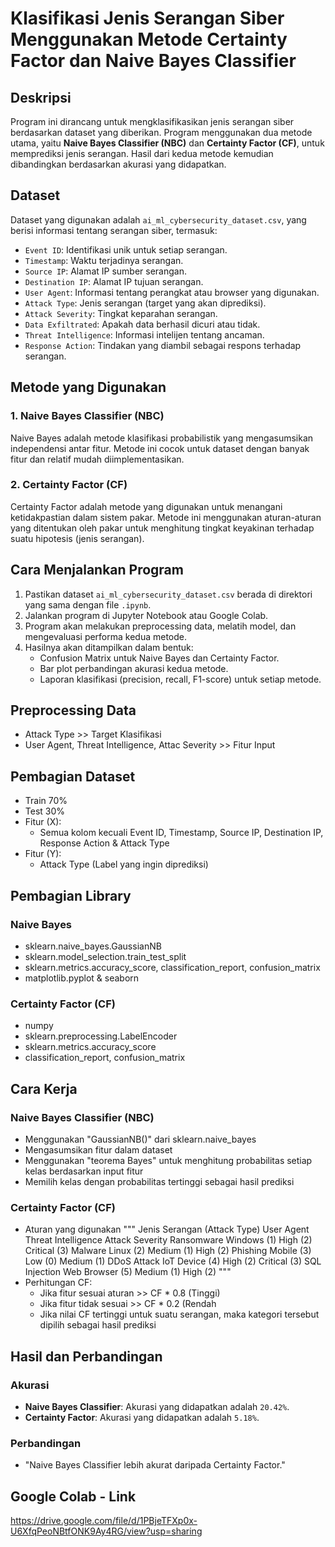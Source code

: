 # Klasifikasi Jenis Serangan Siber Menggunakan Metode Certainty Factor dan Naive Bayes Classifier

## Deskripsi
Program ini dirancang untuk mengklasifikasikan jenis serangan siber berdasarkan dataset yang diberikan. Program menggunakan dua metode utama, yaitu **Naive Bayes Classifier (NBC)** dan **Certainty Factor (CF)**, untuk memprediksi jenis serangan. Hasil dari kedua metode kemudian dibandingkan berdasarkan akurasi yang didapatkan.

## Dataset
Dataset yang digunakan adalah `ai_ml_cybersecurity_dataset.csv`, yang berisi informasi tentang serangan siber, termasuk:
- `Event ID`: Identifikasi unik untuk setiap serangan.
- `Timestamp`: Waktu terjadinya serangan.
- `Source IP`: Alamat IP sumber serangan.
- `Destination IP`: Alamat IP tujuan serangan.
- `User Agent`: Informasi tentang perangkat atau browser yang digunakan.
- `Attack Type`: Jenis serangan (target yang akan diprediksi).
- `Attack Severity`: Tingkat keparahan serangan.
- `Data Exfiltrated`: Apakah data berhasil dicuri atau tidak.
- `Threat Intelligence`: Informasi intelijen tentang ancaman.
- `Response Action`: Tindakan yang diambil sebagai respons terhadap serangan.

## Metode yang Digunakan
### 1. Naive Bayes Classifier (NBC)
Naive Bayes adalah metode klasifikasi probabilistik yang mengasumsikan independensi antar fitur. Metode ini cocok untuk dataset dengan banyak fitur dan relatif mudah diimplementasikan.

### 2. Certainty Factor (CF)
Certainty Factor adalah metode yang digunakan untuk menangani ketidakpastian dalam sistem pakar. Metode ini menggunakan aturan-aturan yang ditentukan oleh pakar untuk menghitung tingkat keyakinan terhadap suatu hipotesis (jenis serangan).

## Cara Menjalankan Program
1. Pastikan dataset `ai_ml_cybersecurity_dataset.csv` berada di direktori yang sama dengan file `.ipynb`.
2. Jalankan program di Jupyter Notebook atau Google Colab.
3. Program akan melakukan preprocessing data, melatih model, dan mengevaluasi performa kedua metode.
4. Hasilnya akan ditampilkan dalam bentuk:
   - Confusion Matrix untuk Naive Bayes dan Certainty Factor.
   - Bar plot perbandingan akurasi kedua metode.
   - Laporan klasifikasi (precision, recall, F1-score) untuk setiap metode.

## Preprocessing Data
- Attack Type >> Target Klasifikasi
- User Agent, Threat Intelligence, Attac Severity >> Fitur Input 

## Pembagian Dataset
- Train 70%
- Test 30%
- Fitur (X):
    - Semua kolom kecuali Event ID, Timestamp, Source IP, Destination IP, Response Action & Attack Type
- Fitur (Y):
    - Attack Type (Label yang ingin diprediksi)

## Pembagian Library 
### Naive Bayes
- sklearn.naive_bayes.GaussianNB
- sklearn.model_selection.train_test_split
- sklearn.metrics.accuracy_score, classification_report, confusion_matrix
- matplotlib.pyplot & seaborn
### Certainty Factor (CF)
- numpy
- sklearn.preprocessing.LabelEncoder
- sklearn.metrics.accuracy_score
- classification_report, confusion_matrix

## Cara Kerja
### Naive Bayes Classifier (NBC)
- Menggunakan "GaussianNB()" dari sklearn.naive_bayes
- Mengasumsikan fitur dalam dataset
- Menggunakan "teorema Bayes" untuk menghitung probabilitas setiap kelas berdasarkan input fitur
- Memilih kelas dengan probabilitas tertinggi sebagai hasil prediksi
### Certainty Factor (CF)
- Aturan yang digunakan
    """
    Jenis Serangan (Attack Type)	User Agent	    Threat Intelligence	Attack Severity
    Ransomware	                    Windows (1)	    High (2)	        Critical (3)
    Malware	                        Linux (2)	    Medium (1)	        High (2)
    Phishing	                    Mobile (3)	    Low (0)	            Medium (1)
    DDoS Attack	                    IoT Device (4)	High (2)	        Critical (3)
    SQL Injection	                Web Browser (5)	Medium (1)	        High (2)
    """
- Perhitungan CF:
    - Jika fitur sesuai aturan >> CF * 0.8 (Tinggi)
    - Jika fitur tidak sesuai  >> CF * 0.2 (Rendah
    - Jika nilai CF tertinggi untuk suatu serangan, maka kategori tersebut dipilih sebagai hasil prediksi

## Hasil dan Perbandingan
### Akurasi
- **Naive Bayes Classifier**: Akurasi yang didapatkan adalah `20.42%`.
- **Certainty Factor**: Akurasi yang didapatkan adalah `5.18%`.

### Perbandingan
- "Naive Bayes Classifier lebih akurat daripada Certainty Factor."

## Google Colab - Link
https://drive.google.com/file/d/1PBjeTFXp0x-U6XfqPeoNBtfONK9Ay4RG/view?usp=sharing

